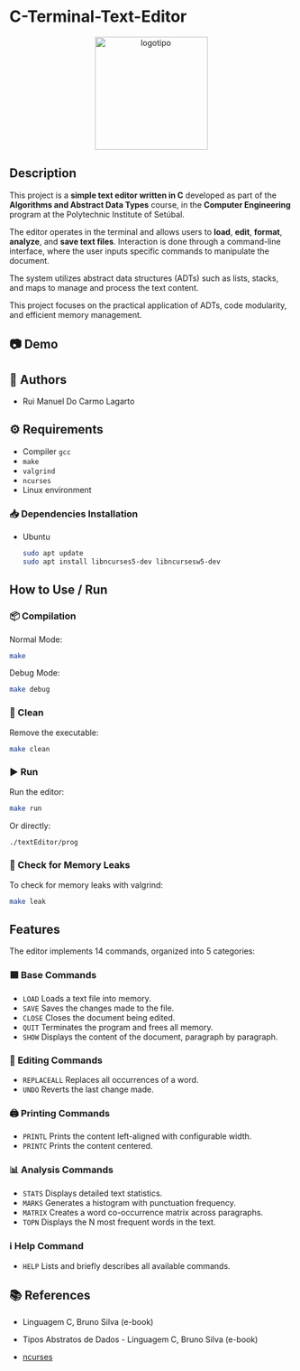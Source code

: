 # C-Terminal-Text-Editor

<p align = "center">
	<img src = "assets/logo.png" alt = "logotipo" width = "200"/>
</p>


## Description
This project is a **simple text editor written in C** developed as part of the **Algorithms and Abstract Data Types** course, in the **Computer Engineering** program at the Polytechnic Institute of Setúbal.

The editor operates in the terminal and allows users to **load**, **edit**, **format**, **analyze**, and **save text files**. Interaction is done through a command-line interface, where the user inputs specific commands to manipulate the document.

The system utilizes abstract data structures (ADTs) such as lists, stacks, and maps to manage and process the text content.

This project focuses on the practical application of ADTs, code modularity, and efficient memory management.


## 📷 Demo



## 👥 Authors
- Rui Manuel Do Carmo Lagarto

## ⚙️ Requirements
- Compiler  `gcc`
- `make`
- `valgrind`
- `ncurses`
- Linux environment

### 📥 Dependencies Installation
- Ubuntu
	```bash
	sudo apt update
	sudo apt install libncurses5-dev libncursesw5-dev
	```

## How to Use / Run
### 📦 Compilation
Normal Mode:
```bash 
make
```

Debug Mode:
```bash 
make debug
```


### 🧹 Clean
Remove the executable:
```bash 
make clean
```

### ▶️ Run
Run the editor:
```bash 
make run
```

Or directly:
```bash 
./textEditor/prog
```


### 🧠 Check for Memory Leaks
To check for memory leaks with valgrind:
```bash 
make leak
```

## Features
The editor implements 14 commands, organized into 5 categories:

### 🟦 Base Commands
 - `LOAD`  Loads a text file into memory.
 - `SAVE`  Saves the changes made to the file.
 - `CLOSE` Closes the document being edited.
 - `QUIT`  Terminates the program and frees all memory.
 - `SHOW`  Displays the content of the document, paragraph by paragraph.

 ### 📝 Editing Commands

 - `REPLACEALL` Replaces all occurrences of a word.
 - `UNDO` Reverts the last change made.

 ### 🖨️ Printing Commands
 - `PRINTL` Prints the content left-aligned with configurable width.
 - `PRINTC` Prints the content centered.

 ### 📊 Analysis Commands
  - `STATS`  Displays detailed text statistics.
  - `MARKS`  Generates a histogram with punctuation frequency.
  - `MATRIX` Creates a word co-occurrence matrix across paragraphs.
  - `TOPN` Displays the N most frequent words in the text.

 ### ℹ️ Help Command
 - `HELP` Lists and briefly describes all available commands.

## 📚 References
 - Linguagem C, Bruno Silva (e-book)

 - Tipos Abstratos de Dados - Linguagem C, Bruno Silva (e-book)

 - [ncurses](https://terminalroot.com.br/ncurses/)




